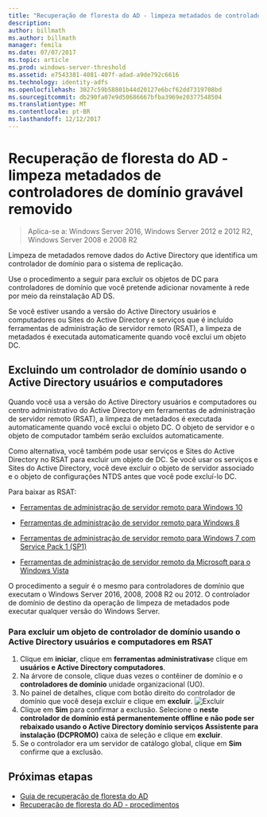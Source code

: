 ```yaml
---
title: "Recuperação de floresta do AD - limpeza metadados de controladores de domínio removido"
description: 
author: billmath
ms.author: billmath
manager: femila
ms.date: 07/07/2017
ms.topic: article
ms.prod: windows-server-threshold
ms.assetid: e7543381-4081-407f-adad-a9de792c6616
ms.technology: identity-adfs
ms.openlocfilehash: 3027c59b58801b44d20127e6bcf62dd7319708bd
ms.sourcegitcommit: db290fa07e9d50686667bfba3969e20377548504
ms.translationtype: MT
ms.contentlocale: pt-BR
ms.lasthandoff: 12/12/2017
---
```

# <a name="ad-forest-recovery---cleaning-metadata-of-removed-writable-domain-controllers"></a>Recuperação de floresta do AD - limpeza metadados de controladores de domínio gravável removido 

>Aplica-se a: Windows Server 2016, Windows Server 2012 e 2012 R2, Windows Server 2008 e 2008 R2
 
 Limpeza de metadados remove dados do Active Directory que identifica um controlador de domínio para o sistema de replicação.  
  
 Use o procedimento a seguir para excluir os objetos de DC para controladores de domínio que você pretende adicionar novamente à rede por meio da reinstalação AD DS.  
  
 Se você estiver usando a versão do Active Directory usuários e computadores ou Sites do Active Directory e serviços que é incluído ferramentas de administração de servidor remoto (RSAT), a limpeza de metadados é executada automaticamente quando você exclui um objeto DC.  
  

## <a name="deleting-a-domain-controller-using-active-directory-users-and-computers"></a>Excluindo um controlador de domínio usando o Active Directory usuários e computadores  
 Quando você usa a versão do Active Directory usuários e computadores ou centro administrativo do Active Directory em ferramentas de administração de servidor remoto (RSAT), a limpeza de metadados é executada automaticamente quando você exclui o objeto DC. O objeto de servidor e o objeto de computador também serão excluídos automaticamente.  
  
 Como alternativa, você também pode usar serviços e Sites do Active Directory no RSAT para excluir um objeto de DC. Se você usar os serviços e Sites do Active Directory, você deve excluir o objeto de servidor associado e o objeto de configurações NTDS antes que você pode excluí-lo DC.  
  
 Para baixar as RSAT:  

-   [Ferramentas de administração de servidor remoto para Windows 10](https://www.microsoft.com/download/details.aspx?id=45520)
  
-   [Ferramentas de administração de servidor remoto para Windows 8](https://www.microsoft.com/download/details.aspx?id=28972)  

-   [Ferramentas de administração de servidor remoto para Windows 7 com Service Pack 1 (SP1)](https://www.microsoft.com/download/details.aspx?id=7887)  
  
-   [Ferramentas de administração de servidor remoto da Microsoft para o Windows Vista](https://www.microsoft.com/download/details.aspx?id=21090)  
  
 O procedimento a seguir é o mesmo para controladores de domínio que executam o Windows Server 2016, 2008, 2008 R2 ou 2012. O controlador de domínio de destino da operação de limpeza de metadados pode executar qualquer versão do Windows Server.  
  
### <a name="to-delete-a-domain-controller-object-using-active-directory-users-and-computers-in-rsat"></a>Para excluir um objeto de controlador de domínio usando o Active Directory usuários e computadores em RSAT  
  
1.  Clique em **iniciar**, clique em **ferramentas administrativas**e clique em **usuários e Active Directory computadores**.  
2.  Na árvore de console, clique duas vezes o contêiner de domínio e o **controladores de domínio** unidade organizacional (UO).  
3.  No painel de detalhes, clique com botão direito do controlador de domínio que você deseja excluir e clique em **excluir**. 
![Excluir](media/AD-Forest-Recovery-Cleaning-Metadata/delete1.png) 
4.  Clique em **Sim** para confirmar a exclusão. Selecione o **neste controlador de domínio está permanentemente offline e não pode ser rebaixado usando o Active Directory domínio serviços Assistente para instalação (DCPROMO)** caixa de seleção e clique em **excluir**.  
5.  Se o controlador era um servidor de catálogo global, clique em **Sim** confirme que a exclusão.  
  
## <a name="next-steps"></a>Próximas etapas

- [Guia de recuperação de floresta do AD](AD-Forest-Recovery-Guide.md)
- [Recuperação de floresta do AD - procedimentos](AD-Forest-Recovery-Procedures.md)
  
